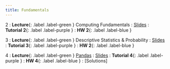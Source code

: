 ```yaml
---
title: Fundamentals
---
```


2
: **Lecture**{: .label .label-green } Computing Fundamentals
    : [Slides](https://docs.google.com/presentation/d/1EMIrgdzDQwEsfD-SOPNy_-s-Z8PRygQF/edit#slide=id.g27f87c5a68c_0_756)
: **Tutorial 2**{: .label .label-purple }
: **HW 2**{: .label .label-blue }

3
: **Lecture**{: .label .label-green } Descriptive Statistics & Probability
    : [Slides](https://docs.google.com/presentation/d/1yKueYa0C-XV_Vy_h7S54sCNb6Lfqs_SD/edit#slide=id.g27f87c5a68c_0_756)
: **Tutorial 3**{: .label .label-purple }
: **HW 2**{: .label .label-blue }

4
: **Lecture**{: .label .label-green } [Pandas](../../lec/lec4)
    : [Slides](https://docs.google.com/presentation/d/1TDJzhyfvmE7_O2oMjtwJz6EaJVdGfSUI/edit#slide=id.g27f87c5a68c_0_756)
: **Tutorial 4**{: .label .label-purple }
: **HW 4**{: .label .label-blue }
    : [Solutions]

